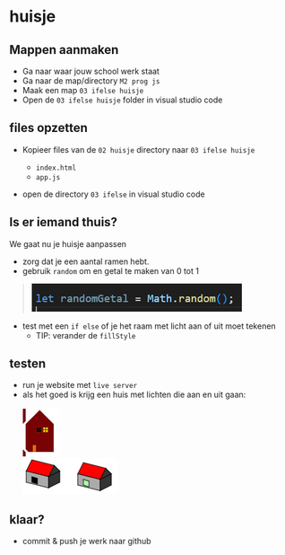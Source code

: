 # huisje

## Mappen aanmaken

- Ga naar waar jouw school werk staat
- Ga naar de map/directory `M2 prog js`
- Maak een map `03 ifelse huisje`
- Open de `03 ifelse huisje` folder in visual studio code


## files opzetten

- Kopieer files van de `02 huisje` directory naar `03 ifelse huisje`
    - `index.html`
    - `app.js`

- open de directory `03 ifelse` in visual studio code


## Is er iemand thuis?

We gaat nu je huisje aanpassen
- zorg dat je een aantal ramen hebt.
- gebruik `random` om en getal te maken van 0 tot 1  
> ![](img/randomGetal.PNG)
- test met een `if else` of je het raam met licht aan of uit moet tekenen
    - TIP: verander de `fillStyle`

## testen

- run je website met `live server`
- als het goed is krijg een huis met lichten die aan en uit gaan:  
</br>![](img/lichtaanuit.PNG)
</br>![](img/lichten.PNG)

## klaar?

- commit & push je werk naar github
